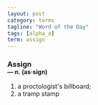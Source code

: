 ```yaml
---
layout: post
category: terms
tagline: "Word of the Day"
tags: [alpha_a]
term: assign
---
```


<h3>Assign<br/> <small>&mdash; n. (as<span>&middot;</span>sign)</small></h3>
<p><ol>
<li>a proctologist's billboard;</li>
<li>a tramp stamp</li>
</ol></p>
